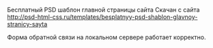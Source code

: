 ﻿Бесплатный PSD шаблон главной страницы сайта
Скачан с сайта http://psd-html-css.ru/templates/besplatnyy-psd-shablon-glavnoy-stranicy-sayta

Форма обратной связи на локальном сервере работает корректно.

